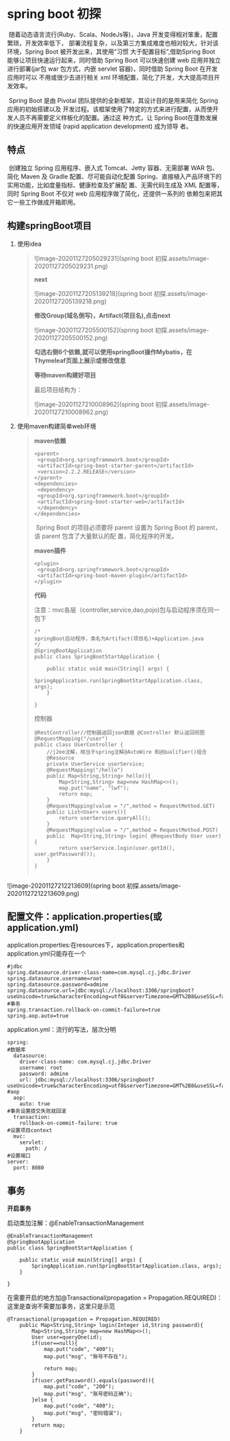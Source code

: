 # spring boot 初探

​       随着动态语⾔流⾏(Ruby、Scala、NodeJs等)，Java 开发变得相对笨重，配置繁琐，开发效率低下， 部署流程复杂，以及第三⽅集成难度也相对较⼤，针对该环境，Spring Boot 被开发出来，其使⽤“习惯 ⼤于配置⽬标”,借助Spring Boot 能够让项⽬快速运⾏起来，同时借助 Spring Boot 可以快速创建 web 应⽤并独⽴进⾏部署(jar包 war 包⽅式，内嵌 servlet 容器)，同时借助 Spring Boot 在开发应⽤时可以 不⽤或很少去进⾏相关 xml 环境配置，简化了开发，⼤⼤提⾼项⽬开发效率。 

​       Spring Boot 是由 Pivotal 团队提供的全新框架，其设计⽬的是⽤来简化 Spring 应⽤的初始搭建以及 开发过程。该框架使⽤了特定的⽅式来进⾏配置，从⽽使开发⼈员不再需要定义样板化的配置。通过这 种⽅式，让 Spring Boot在蓬勃发展的快速应⽤开发领域 (rapid application development) 成为领导 者。

## 特点

​        创建独⽴ Spring 应⽤程序、嵌⼊式 Tomcat、Jetty 容器、⽆需部署 WAR 包、简化 Maven 及 Gradle 配置、尽可能⾃动化配置 Spring、直接植⼊产品环境下的实⽤功能，⽐如度量指标、健康检查及扩展配 置、⽆需代码⽣成及 XML 配置等，同时 Spring Boot 不仅对 web 应⽤程序做了简化，还提供⼀系列的 依赖包来把其它⼀些⼯作做成开箱即⽤。

## 构建springBoot项目

1. 使用idea

   > ![image-20201127205029231](spring boot 初探.assets/image-20201127205029231.png)
   >
   > **next**
   >
   > ![image-20201127205139218](spring boot 初探.assets/image-20201127205139218.png)
   >
   > **修改Group(域名倒写)，Artifact(项目名),点击next**
   >
   > ![image-20201127205500152](spring boot 初探.assets/image-20201127205500152.png)
   >
   > **勾选右侧6个依赖,就可以使用springBoot操作Mybatis，在Thymeleaf页面上展示或修改信息**
   >
   > **等待maven构建好项目**
   >
   > 最后项目结构为：
   >
   > ![image-20201127210008962](spring boot 初探.assets/image-20201127210008962.png) 

2. 使用maven构建简单web环境

   > **maven依赖**
   >
   > ```
   > <parent>
   >  <groupId>org.springframework.boot</groupId>
   >  <artifactId>spring-boot-starter-parent</artifactId>
   >  <version>2.2.2.RELEASE</version>
   > </parent>
   > <dependencies>
   >  <dependency>
   >  <groupId>org.springframework.boot</groupId>
   >  <artifactId>spring-boot-starter-web</artifactId>
   >  </dependency>
   > </dependencies>
   > ```
   >
   > ​     Spring Boot 的项⽬必须要将 parent 设置为 Spring Boot 的 parent，该 parent 包含了⼤量默认的配 置，简化程序的开发。
   >
   > **maven插件**
   >
   > ```
   > <plugin>
   >  <groupId>org.springframework.boot</groupId>
   >  <artifactId>spring-boot-maven-plugin</artifactId>
   > </plugin>
   > ```
   >
   > **代码**
   >
   > 注意：mvc各层（controller,service,dao,pojo)包与启动程序须在同一包下
   >
   > ```
   > /*
   > springBoot启动程序，类名为Artifact(项目名)+Application.java
   > */
   > @SpringBootApplication
   > public class SpringBootStartApplication {
   > 
   >     public static void main(String[] args) {
   >         SpringApplication.run(SpringBootStartApplication.class, args);
   >     }
   > 
   > }
   > ```
   >
   > 控制器
   >
   > ```
   > @RestController//控制器返回json数据 @Controller 默认返回视图
   > @RequestMapping("/user")
   > public class UserController {
   >     //j2ee注解，相当于spring注解@AutoWire 和@Qualifier()组合
   >     @Resource
   >     private UserService userService;
   >     @RequestMapping("/hello")
   >     public Map<String,String> hello(){
   >         Map<String,String> map=new HashMap<>();
   >         map.put("name", "lwf");
   >         return map;
   >     }
   >     @RequestMapping(value = "/",method = RequestMethod.GET)
   >     public List<User> users(){
   >         return userService.queryAll();
   >     }
   >     @RequestMapping(value = "/",method = RequestMethod.POST)
   >     public  Map<String,String> login( @RequestBody User user){
   >         return userService.login(user.getId(), user.getPassword());
   >     }
   > }
   > 
   > 
   > ```

![image-20201127212213609](spring boot 初探.assets/image-20201127212213609.png)

## 配置文件：application.properties(或application.yml)

application.properties:在resources下，application.properties和application.yml只能存在一个

```
#jdbc
spring.datasource.driver-class-name=com.mysql.cj.jdbc.Driver
spring.datasource.username=root
spring.datasource.password=admine
spring.datasource.url=jdbc:mysql://localhost:3306/springboot?useUnicode=true&characterEncoding=utf8&serverTimezone=GMT%2B8&useSSL=false
#事务
spring.transaction.rollback-on-commit-failure=true
spring.aop.auto=true
```

application.yml：流行的写法，层次分明

```
spring:
#数据库
  datasource:
    driver-class-name: com.mysql.cj.jdbc.Driver
    username: root
    password: admine
    url: jdbc:mysql://localhost:3306/springboot?useUnicode=true&characterEncoding=utf8&serverTimezone=GMT%2B8&useSSL=false
#aop
  aop:
    auto: true
#事务设置提交失败就回滚
  transaction:
    rollback-on-commit-failure: true
#设置项目context
  mvc:
    servlet:
      path: /
#设置端口
server:
  port: 8080
```

## 事务

**开启事务**

启动类加注解：@EnableTransactionManagement

```
@EnableTransactionManagement
@SpringBootApplication
public class SpringBootStartApplication {

    public static void main(String[] args) {
        SpringApplication.run(SpringBootStartApplication.class, args);
    }

}
```

在需要开启的地方加@Transactional(propagation = Propagation.REQUIRED)：这里是查询不需要加事务，这里只是示范

```
@Transactional(propagation = Propagation.REQUIRED)
    public Map<String,String> login(Integer id,String password){
        Map<String,String> map=new HashMap<>();
        User user=queryOne(id);
        if(user==null){
            map.put("code", "400");
            map.put("msg", "账号不存在");

            return map;
        }
        if(user.getPassword().equals(password)){
            map.put("code", "200");
            map.put("msg", "账号密码正确");
        }else {
            map.put("code", "400");
            map.put("msg", "密码错误");
        }
        return map;
    }
```

